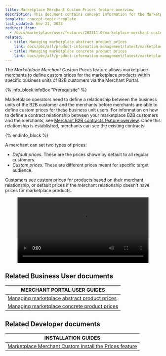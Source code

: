 ```yaml
---
title: Marketplace Merchant Custom Prices feature overview
description: This document contains concept information for the Marketplace Merchant Custom Prices feature.
template: concept-topic-template
last_updated: Nov 21, 2023
redirect_from:
  - /docs/marketplace/user/features/202311.0/marketplace-merchant-custom-prices-feature-overview.html
related:
  - title: Managing marketplace abstract product prices
    link: docs/pbc/all/product-information-management/latest/marketplace/manage-in-the-merchant-portal/abstract-products/manage-marketplace-abstract-product-prices.html
  - title: Managing marketplace concrete product prices
    link: docs/pbc/all/product-information-management/latest/marketplace/manage-in-the-merchant-portal/concrete-products/manage-marketplace-concrete-product-prices.html
---
```


The *Marketplace Merchant Custom Prices* feature allows marketplace merchants to define custom prices for the marketplace products within specific business units of B2B customers via the Merchant Portal.

{% info_block infoBox "Prerequisite" %}

Marketplace operators need to define a relationship between the business units of the B2B customer and the merchants before merchants are able to define custom prices for these business unit users. For information on how to define a contract relationship between your marketplace B2B customers and the merchants, see [Merchant B2B contracts feature overview](/docs/pbc/all/merchant-management/{{page.version}}/base-shop/merchant-b2b-contracts-and-contract-requests-feature-overview.html). Once this relationship is established, merchants can see the existing contracts.

{% endinfo_block %}

A merchant can set two types of prices:

- *Default prices*. These are the prices shown by default to all regular customers.
- *Custom prices*. These are different prices meant for specific target audience.

Customers see custom prices for products based on their merchant relationship, or default prices if the merchant relationship doesn't have prices for marketplace products.

<figure class="video_container">
    <video width="100%" height="auto" controls>
    <source src="https://spryker.s3.eu-central-1.amazonaws.com/docs/Marketplace/user+guides/Features/Marketplace+merchant+custom+prices+feature+overview/merchant_custom_price.mp4" type="video/mp4">
  </video>
</figure>

## Related Business User documents

| MERCHANT PORTAL USER GUIDES  |
| -------------------- |
| [Managing marketplace abstract product prices](/docs/pbc/all/product-information-management/{{page.version}}/marketplace/manage-in-the-merchant-portal/abstract-products/manage-marketplace-abstract-product-prices.html) |
| [Managing marketplace concrete product prices](/docs/pbc/all/product-information-management/{{page.version}}/marketplace/manage-in-the-merchant-portal/concrete-products/manage-marketplace-concrete-product-prices.html) |


## Related Developer documents

| INSTALLATION GUIDES|
|---------|
| [Marketplace Merchant Custom Install the Prices feature](/docs/pbc/all/price-management/{{page.version}}/marketplace/install-and-upgrade/install-features/install-the-marketplace-merchant-custom-prices-feature.html) |
